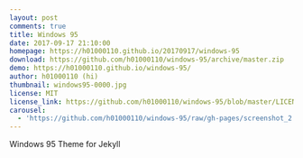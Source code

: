 ```yaml
---
layout: post
comments: true
title: Windows 95
date: 2017-09-17 21:10:00
homepage: https://h01000110.github.io/20170917/windows-95
download: https://github.com/h01000110/windows-95/archive/master.zip
demo: https://h01000110.github.io/windows-95/
author: h01000110 (hi)
thumbnail: windows95-0000.jpg
license: MIT
license_link: https://github.com/h01000110/windows-95/blob/master/LICENSE
carousel:
  - 'https://github.com/h01000110/windows-95/raw/gh-pages/screenshot_2.png'
---
```


Windows 95 Theme for Jekyll
